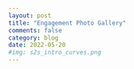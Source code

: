 ```yaml
---
layout: post
title: "Engagement Photo Gallery"
comments: false
category: blog
date: 2022-05-20
#img: s2s_intro_curves.png
---
```


